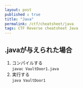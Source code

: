 ```yaml
---
layout: post
published : true
title: "Java"
permalink: /ctf/cheatsheet/java
tags: CTF Reverse cheatsheet Java
---
```


## .javaが与えられた場合
1. コンパイルする  
`javac VaultDoor1.java`
1. 実行する  
`java VaultDoor1`
